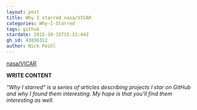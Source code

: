 ```yaml
---
layout: post
title: Why I starred nasa/VICAR
categories: Why-I-Starred
tags: github
stardate: 2015-10-15T15:31:44Z
gh_id: 43836312
author: Nick Peihl
---
```


[nasa/VICAR](star.repo.html_url)

**WRITE CONTENT**

*"Why I starred" is a series of articles describing projects I star on GitHub and why I found them interesting. My hope is that you'll find them interesting as well.*


